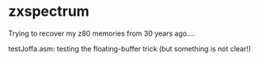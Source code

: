 # zxspectrum
Trying to recover my z80 memories from 30 years ago....

testJoffa.asm: testing the floating-buffer trick (but something is not clear!)
